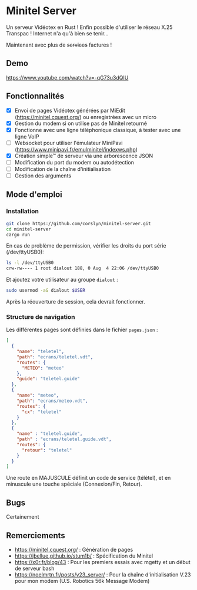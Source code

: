 # Minitel Server

Un serveur Vidéotex en Rust ! Enfin possible d'utiliser le réseau X.25 Transpac ! Internet n'a qu'à bien se tenir...

Maintenant avec plus de ~~services~~ factures !

## Demo

https://www.youtube.com/watch?v=-qG73u3dQIU

## Fonctionnalités

- [x] Envoi de pages Vidéotex générées par MiEdit (https://minitel.cquest.org/) ou enregistrées avec un micro
- [x] Gestion du modem si on utilise pas de Minitel retourné
- [x] Fonctionne avec une ligne téléphonique classique, à tester avec une ligne VoIP
- [ ] Websocket pour utiliser l'émulateur MiniPavi (https://www.minipavi.fr/emulminitel/indexws.php)
- [x] Création simple™ de serveur via une arborescence JSON
- [ ] Modification du port du modem ou autodétection
- [ ] Modification de la chaîne d'initialisation
- [ ] Gestion des arguments

## Mode d'emploi

### Installation
```bash
git clone https://github.com/corslyn/minitel-server.git
cd minitel-server
cargo run
```

En cas de problème de permission, vérifier les droits du port série (/dev/ttyUSB0):

```bash
ls -l /dev/ttyUSB0
crw-rw---- 1 root dialout 188, 0 Aug  4 22:06 /dev/ttyUSB0
```

Et ajoutez votre utilisateur au groupe `dialout` :

```bash
sudo usermod -aG dialout $USER
``` 

Après la réouverture de session, cela devrait fonctionner.

### Structure de navigation

Les différentes pages sont définies dans le fichier `pages.json` :

```json
[
  {
    "name": "teletel",
    "path": "ecrans/teletel.vdt",
    "routes": {
      "METEO": "meteo"
    },
    "guide": "teletel.guide"
  },
  {
    "name": "meteo",
    "path": "ecrans/meteo.vdt",
    "routes": {
      "cx": "teletel"
    }
  },
  {
    "name" : "teletel.guide",
    "path" : "ecrans/teletel.guide.vdt",
    "routes": {
      "retour": "teletel"
    }
  }
]
```

Une route en MAJUSCULE définit un code de service (télétel), et en minuscule une touche spéciale (Connexion/Fin, Retour).

## Bugs

Certainement


## Remerciements

- https://minitel.cquest.org/ : Génération de pages
- https://jbellue.github.io/stum1b/ : Spécification du Minitel
- https://x0r.fr/blog/43 : Pour les premiers essais avec mgetty et un début de serveur bash
- https://noelmrtn.fr/posts/v23_server/ : Pour la chaîne d'initialisation V.23 pour mon modem (U.S. Robotics 56k Message Modem)

